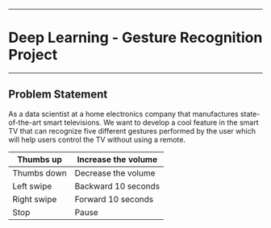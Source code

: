 ---------------------------------------------------------
# Deep Learning - Gesture Recognition Project
---------------------------------------------------------

## Problem Statement
As a data scientist at a home electronics company that manufactures state-of-the-art smart televisions. We want to develop a cool feature in the smart TV that can recognize five different gestures performed by the user which will help users control the TV without using a remote. 

| Thumbs up   |	Increase the volume |
|-------------|---------------------|
| Thumbs down |	Decrease the volume |
| Left swipe  |	Backward 10 seconds |
| Right swipe |	Forward 10 seconds  |
| Stop        | Pause               |   




